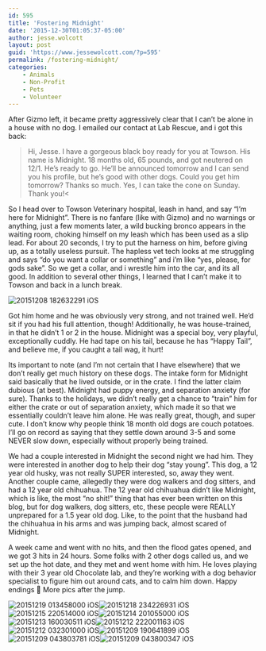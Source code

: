 ```yaml
---
id: 595
title: 'Fostering Midnight'
date: '2015-12-30T01:05:37-05:00'
author: jesse.wolcott
layout: post
guid: 'https://www.jessewolcott.com/?p=595'
permalink: /fostering-midnight/
categories:
    - Animals
    - Non-Profit
    - Pets
    - Volunteer
---
```


After Gizmo left, it became pretty aggressively clear that I can’t be alone in a house with no dog. I emailed our contact at Lab Rescue, and i got this back:

> Hi, Jesse. I have a gorgeous black boy ready for you at Towson. His name is Midnight. 18 months old, 65 pounds, and got neutered on 12/1. He’s ready to go. He’ll be announced tomorrow and I can send you his profile, but he’s good with other dogs. Could you get him tomorrow? Thanks so much. Yes, I can take the cone on Sunday. Thank you!&lt;

So I head over to Towson Veterinary hospital, leash in hand, and say “I’m here for Midnight”. There is no fanfare (like with Gizmo) and no warnings or anything, just a few moments later, a wild bucking bronco appears in the waiting room, choking himself on my leash which has been used as a slip lead. For about 20 seconds, I try to put the harness on him, before giving up, as a totally useless pursuit. The hapless vet tech looks at me struggling and says “do you want a collar or something” and i’m like “yes, please, for gods sake”. So we get a collar, and i wrestle him into the car, and its all good. In addition to several other things, I learned that I can’t make it to Towson and back in a lunch break.

![20151208 182632291 iOS](https://www.jessewolcott.com/wp-content/uploads/2015/12/20151208_182632291_iOS.jpg "20151208_182632291_iOS.jpg")

Got him home and he was obviously very strong, and not trained well. He’d sit if you had his full attention, though! Additionally, he was house-trained, in that he didn’t 1 or 2 in the house. Midnight was a special boy, very playful, exceptionally cuddly. He had tape on his tail, because he has “Happy Tail”, and believe me, if you caught a tail wag, it hurt!

Its important to note (and I’m not certain that I have elsewhere) that we don’t really get much history on these dogs. The intake form for Midnight said basically that he lived outside, or in the crate. I find the latter claim dubious (at best). Midnight had puppy energy, and separation anxiety (for sure). Thanks to the holidays, we didn’t really get a chance to “train” him for either the crate or out of separation anxiety, which made it so that we essentially couldn’t leave him alone. He was really great, though, and super cute. I don’t know why people think 18 month old dogs are couch potatoes. I’ll go on record as saying that they settle down around 3-5 and some NEVER slow down, especially without properly being trained.

We had a couple interested in Midnight the second night we had him. They were interested in another dog to help their dog “stay young”. This dog, a 12 year old husky, was not really SUPER interested, so, away they went. Another couple came, allegedly they were dog walkers and dog sitters, and had a 12 year old chihuahua. The 12 year old chihuahua didn’t like Midnight, which is like, the most “no shit!” thing that has ever been written on this blog, but for dog walkers, dog sitters, etc, these people were REALLY unprepared for a 1.5 year old dog. Like, to the point that the husband had the chihuahua in his arms and was jumping back, almost scared of Midnight.

A week came and went with no hits, and then the flood gates opened, and we got 3 hits in 24 hours. Some folks with 2 other dogs called us, and we set up the hot date, and they met and went home with him. He loves playing with their 3 year old Chocolate lab, and they’re working with a dog behavior specialist to figure him out around cats, and to calm him down. Happy endings 🙂 More pics after the jump.

![20151219 013458000 iOS](https://www.jessewolcott.com/wp-content/uploads/2015/12/20151219_013458000_iOS.png "20151219_013458000_iOS.png")![20151218 234226931 iOS](https://www.jessewolcott.com/wp-content/uploads/2015/12/20151218_234226931_iOS.jpg "20151218_234226931_iOS.jpg")![20151215 220514000 iOS](https://www.jessewolcott.com/wp-content/uploads/2015/12/20151215_220514000_iOS.jpg "20151215_220514000_iOS.jpg")![20151214 201055000 iOS](https://www.jessewolcott.com/wp-content/uploads/2015/12/20151214_201055000_iOS.jpg "20151214_201055000_iOS.jpg")![20151213 160030511 iOS](https://www.jessewolcott.com/wp-content/uploads/2015/12/20151213_160030511_iOS.jpg "20151213_160030511_iOS.jpg")![20151212 222001163 iOS](https://www.jessewolcott.com/wp-content/uploads/2015/12/20151212_222001163_iOS.png "20151212_222001163_iOS.png")![20151212 032301000 iOS](https://www.jessewolcott.com/wp-content/uploads/2015/12/20151212_032301000_iOS.jpg "20151212_032301000_iOS.jpg")![20151209 190641899 iOS](https://www.jessewolcott.com/wp-content/uploads/2015/12/20151209_190641899_iOS.jpg "20151209_190641899_iOS.jpg")![20151209 043803781 iOS](https://www.jessewolcott.com/wp-content/uploads/2015/12/20151209_043803781_iOS.jpg "20151209_043803781_iOS.jpg")![20151209 043800347 iOS](https://www.jessewolcott.com/wp-content/uploads/2015/12/20151209_043800347_iOS.jpg "20151209_043800347_iOS.jpg")